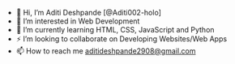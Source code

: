 - 👋 Hi, I’m Aditi Deshpande [@Aditi002-holo]
- 👣 I’m interested in Web Development
- 🌱 I’m currently learning HTML, CSS, JavaScript and Python
- ⚡ I’m looking to collaborate on Developing Websites/Web Apps
- 📫 How to reach me aditideshpande2908@gmail.com

<!---
Aditi002-holo/Aditi002-holo is a ✨ special ✨ repository because its `README.md` (this file) appears on your GitHub profile.
You can click the Preview link to take a look at your changes.
--->
